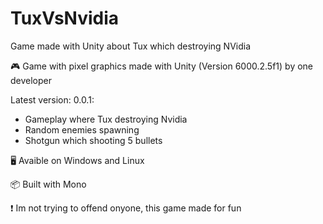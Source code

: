 # TuxVsNvidia
Game made with Unity about Tux which destroying NVidia

🎮 Game with pixel graphics made with Unity (Version 6000.2.5f1) by one developer

Latest version: 0.0.1:
- Gameplay where Tux destroying Nvidia
- Random enemies spawning
- Shotgun which shooting 5 bullets

🖥 Avaible on Windows and Linux

📦 Built with Mono

❗ Im not trying to offend onyone, this game made for fun
